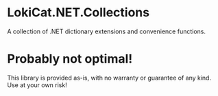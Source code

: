 # LokiCat.NET.Collections
A collection of .NET dictionary extensions and convenience functions.

# Probably not optimal!
This library is provided as-is, with no warranty or guarantee of any kind. Use at your own risk!